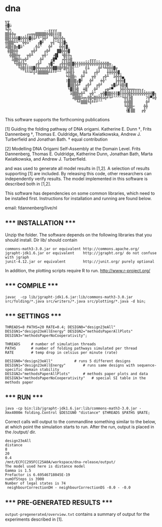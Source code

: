 # dna

	╗╦
	╫▓ü
	╚╬½               ..╓╓╓╓
	▒▒╫╬╦    ,╓╥╦╦▒▒▒▒▒╬╬▒╢╢╢▒
	▒▒╢╬╬╬▓╬╬╬╬▓╬å╜╙^╠╬╜  ╠╬╢╬╬╖
	╬▒▒▒╨╙^^╬╬å^   ╓▓╝   ╦╢^╙╢╢▓╕
	å▒▒╢▒╦▓å^    ,╬å^   ╬╝   ╬╬╢▓,
	 ╫▒▒╬╬      ╦╬╜   ╓╬╝   ▓▓╬╬╬▓
	  ╬▒▒╬╦   ╦╬╨    ╦╬²  ╒▓▌ ╘▒╢╬╖
	   å▒▒╬½╦╬╜    ,╬╝   ╓▓▀  ╒╬╢╬▒      ,,╓╓╓,,
	    ╙╬▒╢╬╦,   ╓╬╜   ╦▓*  ╓╬╫╬▒▒▓╬╢╬╬╬╬╬╬╬╬╬╬╬╬╬▒╦,
	      ╙╬▒╢╢╬▒▓╬╬╦╦╦╬╬╬▓▓╬▒╝▒╬╢▒╢^^`  ╢å   ,╬╝╙╩╬╬╬▓╦
	        `╙╙╚╝╢╝▒▒▒▒▒╝╝╜╜^^  å╬▒╠    ╬å   ╓╬╜   ╫╫╬╬╬▓,
	                            ╚╬▒▒∩  ╬╝   ╦╬`  ╓╬╨  å╬╬╫▄
	                            )▓▒▒▒╓▓╝   ╬╝   ╪╬^    ╠╫╬╬▌
	                             ▓▒▒╠╬╜  ╓╬╜  ╔╬╜    ╦▓å╜╫▒╫▌
	                             ╙▓▒╠▒  ╪▒` ,╬╝`  ╓φ╝▀   ╠╬╢╬╦╦╦╥╥╖╓,
	                              å▒▒▒╦╬╨  ╦╬^ ,╦╬▓▒▒╬╢╢▓╢╬╬╬▒╫╬╬╬╬╬╬╬╬╬▓╗
	                               å▒▒▒å╦╗╬▒≡▒╬╬╬å╬╝╚╜^^^^╙╬╢╠▒      7╬▀å╬
	                                `╙╝▒▒▒╚╢╝╝╜^^          ╬╬▒▒      ╬╝
	                                                       ╚╬▒▒⌐    ╬╬
	                                                        ╬▌▒▒   ╔╬` 

This software supports the forthcoming publications

[1] Guiding the folding pathway of DNA origami. Katherine E. Dunn †, Frits Dannenberg †, Thomas E. Ouldridge, Marta Kwiatkowska, Andrew J. Turberfield and Jonathan Bath. † equal contribution

[2] Modelling DNA Origami Self-Assembly at the Domain Level. Frits Dannenberg, Thomas E. Ouldridge, Katherine Dunn, Jonathan Bath, Marta Kwiatkowska, and Andrew J. Turberfield.

and was used to generate all model results in [1,2]. A selection of results supporting [1] are included. By releasing this code, other researchers can independently verify results. The model implemented in this software is described both in [1,2].

This software has dependencies on some common libraries, which need to be installed first. Instructions for installation and running are found below.

email: fdannenberg/live/nl



##	*** INSTALLATION ***

Unzip the folder. The software depends on the following libraries that you should install. Dir lib/ should contain

```
commons-math3-3.0.jar or equivalent	http://commons.apache.org/
jgrapht-jdk1.6.jar or equivalent	http://jgrapht.org/ do not confuse with jgraph
junit-4.12.jar or equivalent		http://junit.org/ purely optional
```

In addition, the plotting scripts require R to run. http://www.r-project.org/



##	*** COMPILE ***

```
javac  -cp lib/jgrapht-jdk1.6.jar:lib/commons-math3-3.0.jar src/folding/*.java src/writers/*.java src/plotting/*.java -d bin; 
```


##	*** SETTINGS ***

```
THREADS=8 PATHS=20 RATE=0.4; DESIGN0="design23eAll"  DESIGN1="design23eAllEnergy" DESIGN2="methodsPaperAllPlots" DESIGN3="methodsPaperNoCooperativity";

THREADS 	# number of simulation threads
PATHS		# number of folding pathways simulated per thread
RATE 		# temp drop in celsius per minute (rate)

DESIGN0="design23eAll"			# runs 5 different designs
DESIGN1="design23eAllEnergy" 		# runs same designs with sequence-specific domain stability
DESIGN2="methodsPaperAllPlots"  	# methods paper plots and data
DESIGN3="methodsPaperNoCooperativity" 	# special SI table in the methods paper
```


##	*** RUN ***

```
java -cp bin:lib/jgrapht-jdk1.6.jar:lib/commons-math3-3.0.jar -Xmx4000m folding.Control $DESIGN0 "distance" $THREADS $PATHS $RATE;
```

Correct calls will output to the commandline something similar to the below, at which point the simulation starts to run. After the run, output is placed in the /output/ dir.

```
design23eAll
distance
8
20
0.4
/mnt/ECFCC295FCC25A0A/workspace/dna-release/output/
The model used here is distance model
Gamma is 1.5
Prefactor is 6.69546718045E-19
numOfSteps is 3900
Number of legal states is 74
 neighbourCorrectionDH - neighbourCorrectionDS -0.0 - -0.0
```


##	*** PRE-GENERATED RESULTS ***

```output-pregenerated/overview.txt``` contains a summary of output for the experiments described in [1]. 




